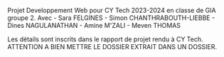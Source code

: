 Projet Developpement Web pour CY Tech 2023-2024 en classe de GIA groupe 2.
Avec - Sara FELGINES
     - Simon CHANTHRABOUTH-LIEBBE
     - Dines NAGULANATHAN
     - Amine M'ZALI
     - Meven THOMAS
     
Les détails sont inscrits dans le rapport de projet rendu à CY Tech.
ATTENTION A BIEN METTRE LE DOSSIER EXTRAIT DANS UN DOSSIER.
